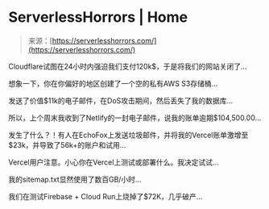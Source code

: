 <!--yml

category: 未分类

date: 2024-05-29 13:27:43

-->

# ServerlessHorrors | Home

> 来源：[https://serverlesshorrors.com/](https://serverlesshorrors.com/)

Cloudflare试图在24小时内强迫我们支付120k$，于是将我们的网站关闭了…

想象一下，你在你偏好的地区创建了一个空的私有AWS S3存储桶…

发送了价值$11k的电子邮件，在DoS攻击期间，然后丢失了我的数据库…

所以，上个周末我收到了Netlify的一封电子邮件，说我的账单逾期$104,500.00…

发生了什么？！有人在EchoFox上发送垃圾邮件，并将我的Vercel账单激增至$23k，并导致了56k+的账户和试用…

Vercel用户注意。小心你在Vercel上测试或部署什么。我决定试试…

我的sitemap.txt显然使用了数百GB/小时…

我们在测试Firebase + Cloud Run上烧掉了$72K，几乎破产…
